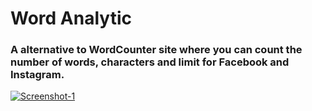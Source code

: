 # Word Analytic

### A alternative to WordCounter site where you can count the number of words, characters and limit for Facebook and Instagram.

<a href="https://ibb.co.com/m6sGzWG"><img src="https://i.ibb.co.com/m6sGzWG/Screenshot-1.png" alt="Screenshot-1" border="0"></a>
